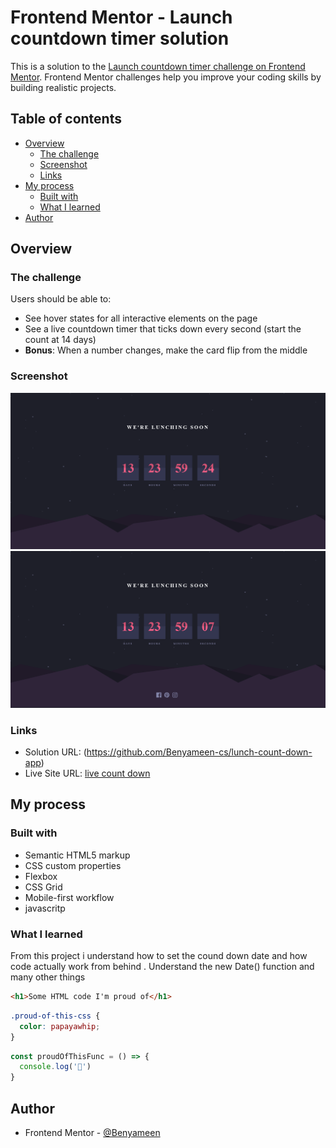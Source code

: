 # Frontend Mentor - Launch countdown timer solution

This is a solution to the [Launch countdown timer challenge on Frontend Mentor](https://www.frontendmentor.io/challenges/launch-countdown-timer-N0XkGfyz-). Frontend Mentor challenges help you improve your coding skills by building realistic projects. 

## Table of contents

- [Overview](#overview)
  - [The challenge](#the-challenge)
  - [Screenshot](#screenshot)
  - [Links](#links)
- [My process](#my-process)
  - [Built with](#built-with)
  - [What I learned](#what-i-learned)
- [Author](#author)

## Overview

### The challenge

Users should be able to:

- See hover states for all interactive elements on the page
- See a live countdown timer that ticks down every second (start the count at 14 days)
- **Bonus**: When a number changes, make the card flip from the middle

### Screenshot

![count down desktop](./lunch%20count%20down%20screenshot/Screenshot%202025-05-22%20at%2014-58-17%20Count%20Down%20App.png)
![count down](./lunch%20count%20down%20screenshot/Screenshot%202025-05-22%20at%2016-50-42%20Count%20Down%20App.png)


### Links

- Solution URL: (https://github.com/Benyameen-cs/lunch-count-down-app)
- Live Site URL: [live count down](https://lunch-count-down.netlify.app/)

## My process

### Built with

- Semantic HTML5 markup
- CSS custom properties
- Flexbox
- CSS Grid
- Mobile-first workflow
- javascritp 


### What I learned
From this project i understand how to set the cound down date and how code actually  work from behind . Understand the new Date() function and many other things 

```html
<h1>Some HTML code I'm proud of</h1>
```
```css
.proud-of-this-css {
  color: papayawhip;
}
```
```js
const proudOfThisFunc = () => {
  console.log('🎉')
}
```



## Author
- Frontend Mentor - [@Benyameen](https://www.frontendmentor.io/profile/Benyameen)